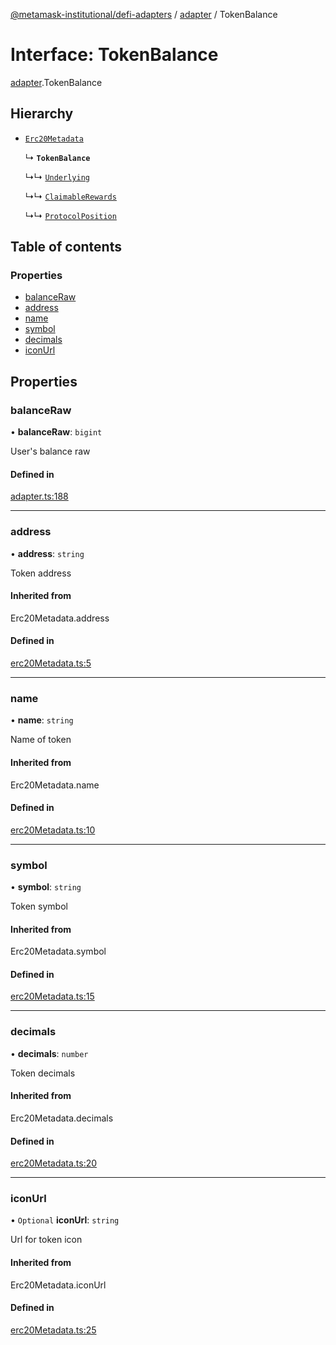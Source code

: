 [@metamask-institutional/defi-adapters](../README.md) / [adapter](../modules/adapter.md) / TokenBalance

# Interface: TokenBalance

[adapter](../modules/adapter.md).TokenBalance

## Hierarchy

- [`Erc20Metadata`](../modules/erc20Metadata.md#erc20metadata)

  ↳ **`TokenBalance`**

  ↳↳ [`Underlying`](adapter.Underlying.md)

  ↳↳ [`ClaimableRewards`](adapter.ClaimableRewards.md)

  ↳↳ [`ProtocolPosition`](adapter.ProtocolPosition.md)

## Table of contents

### Properties

- [balanceRaw](adapter.TokenBalance.md#balanceraw)
- [address](adapter.TokenBalance.md#address)
- [name](adapter.TokenBalance.md#name)
- [symbol](adapter.TokenBalance.md#symbol)
- [decimals](adapter.TokenBalance.md#decimals)
- [iconUrl](adapter.TokenBalance.md#iconurl)

## Properties

### balanceRaw

• **balanceRaw**: `bigint`

User's balance raw

#### Defined in

[adapter.ts:188](https://github.com/consensys-vertical-apps/mmi-defi-adapters/blob/main/src/types/adapter.ts#L188)

___

### address

• **address**: `string`

Token address

#### Inherited from

Erc20Metadata.address

#### Defined in

[erc20Metadata.ts:5](https://github.com/consensys-vertical-apps/mmi-defi-adapters/blob/main/src/types/erc20Metadata.ts#L5)

___

### name

• **name**: `string`

Name of token

#### Inherited from

Erc20Metadata.name

#### Defined in

[erc20Metadata.ts:10](https://github.com/consensys-vertical-apps/mmi-defi-adapters/blob/main/src/types/erc20Metadata.ts#L10)

___

### symbol

• **symbol**: `string`

Token symbol

#### Inherited from

Erc20Metadata.symbol

#### Defined in

[erc20Metadata.ts:15](https://github.com/consensys-vertical-apps/mmi-defi-adapters/blob/main/src/types/erc20Metadata.ts#L15)

___

### decimals

• **decimals**: `number`

Token decimals

#### Inherited from

Erc20Metadata.decimals

#### Defined in

[erc20Metadata.ts:20](https://github.com/consensys-vertical-apps/mmi-defi-adapters/blob/main/src/types/erc20Metadata.ts#L20)

___

### iconUrl

• `Optional` **iconUrl**: `string`

Url for token icon

#### Inherited from

Erc20Metadata.iconUrl

#### Defined in

[erc20Metadata.ts:25](https://github.com/consensys-vertical-apps/mmi-defi-adapters/blob/main/src/types/erc20Metadata.ts#L25)
